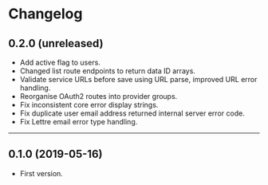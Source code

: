 # Changelog

## 0.2.0 (unreleased)

- Add active flag to users.
- Changed list route endpoints to return data ID arrays.
- Validate service URLs before save using URL parse, improved URL error handling.
- Reorganise OAuth2 routes into provider groups.
- Fix inconsistent core error display strings.
- Fix duplicate user email address returned internal server error code.
- Fix Lettre email error type handling.

---

## 0.1.0 (2019-05-16)

- First version.
